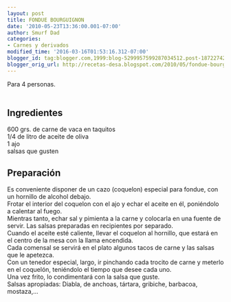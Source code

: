 ```yaml
---
layout: post
title: FONDUE BOURGUIGNON
date: '2010-05-23T13:36:00.001-07:00'
author: Smurf Dad
categories:
- Carnes y derivados
modified_time: '2016-03-16T01:53:16.312-07:00'
blogger_id: tag:blogger.com,1999:blog-5299957599287034512.post-1872274207686507617
blogger_orig_url: http://recetas-desa.blogspot.com/2010/05/fondue-bourguignon.html
---
```


Para 4 personas.<br /><a name='more'></a><br /><h2>Ingredientes</h2><p>600 grs. de carne de vaca en taquitos<br />1/4 de litro de aceite de oliva<br />1 ajo<br />salsas que gusten</p><h2>Preparaci&oacute;n</h2><p>Es conveniente disponer de un cazo (coquelon) especial para fondue, con un hornillo de alcohol debajo.<br />Frotar el interior del coquelon con el ajo y echar el aceite en &eacute;l, poni&eacute;ndolo a calentar al fuego.<br />Mientras tanto, echar sal y pimienta a la carne y colocarla en una fuente de servir. Las salsas preparadas en recipientes por separado.<br />Cuando el aceite est&eacute; caliente, llevar el coquelon al hornillo, que estar&aacute; en el centro de la mesa con la llama encendida.<br />Cada comensal se servir&aacute; en el plato algunos tacos de carne y las salsas que le apetezca.<br />Con un tenedor especial, largo, ir pinchando cada trocito de carne y meterlo en el coquel&oacute;n, teni&eacute;ndolo el tiempo que desee cada uno.<br />Una vez frito, lo condimentar&aacute; con la salsa que guste.<br />Salsas apropiadas: Diabla, de anchoas, t&aacute;rtara, gribiche, barbacoa, mostaza,...</p>